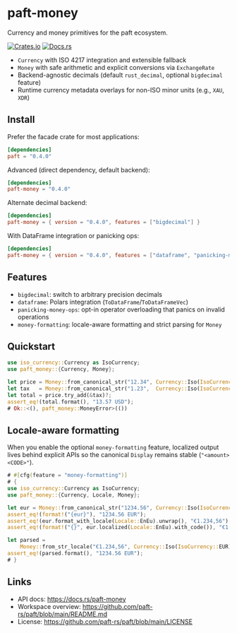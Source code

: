 paft-money
==========

Currency and money primitives for the paft ecosystem.

[![Crates.io](https://img.shields.io/crates/v/paft-money)](https://crates.io/crates/paft-money)
[![Docs.rs](https://docs.rs/paft-money/badge.svg)](https://docs.rs/paft-money)

- `Currency` with ISO 4217 integration and extensible fallback
- `Money` with safe arithmetic and explicit conversions via `ExchangeRate`
- Backend-agnostic decimals (default `rust_decimal`, optional `bigdecimal` feature)
- Runtime currency metadata overlays for non-ISO minor units (e.g., `XAU`, `XDR`)

Install
-------

Prefer the facade crate for most applications:

```toml
[dependencies]
paft = "0.4.0"
```

Advanced (direct dependency, default backend):

```toml
[dependencies]
paft-money = "0.4.0"
```

Alternate decimal backend:

```toml
[dependencies]
paft-money = { version = "0.4.0", features = ["bigdecimal"] }
```

With DataFrame integration or panicking ops:

```toml
[dependencies]
paft-money = { version = "0.4.0", features = ["dataframe", "panicking-money-ops"] }
```

Features
--------

- `bigdecimal`: switch to arbitrary precision decimals
- `dataframe`: Polars integration (`ToDataFrame`/`ToDataFrameVec`)
- `panicking-money-ops`: opt-in operator overloading that panics on invalid operations
- `money-formatting`: locale-aware formatting and strict parsing for `Money`

Quickstart
----------

```rust
use iso_currency::Currency as IsoCurrency;
use paft_money::{Currency, Money};

let price = Money::from_canonical_str("12.34", Currency::Iso(IsoCurrency::USD))?;
let tax   = Money::from_canonical_str("1.23",  Currency::Iso(IsoCurrency::USD))?;
let total = price.try_add(&tax)?;
assert_eq!(total.format(), "13.57 USD");
# Ok::<(), paft_money::MoneyError>(())
```

Locale-aware formatting
-----------------------

When you enable the optional `money-formatting` feature, localized output lives behind explicit APIs so the canonical `Display` remains stable (`"<amount> <CODE>"`).

```rust
# #[cfg(feature = "money-formatting")]
# {
use iso_currency::Currency as IsoCurrency;
use paft_money::{Currency, Locale, Money};

let eur = Money::from_canonical_str("1234.56", Currency::Iso(IsoCurrency::EUR)).unwrap();
assert_eq!(format!("{eur}"), "1234.56 EUR");
assert_eq!(eur.format_with_locale(Locale::EnEu).unwrap(), "€1.234,56");
assert_eq!(format!("{}", eur.localized(Locale::EnEu).with_code()), "€1.234,56 EUR");

let parsed =
    Money::from_str_locale("€1.234,56", Currency::Iso(IsoCurrency::EUR), Locale::EnEu).unwrap();
assert_eq!(parsed.format(), "1234.56 EUR");
# }
```

Links
-----

- API docs: https://docs.rs/paft-money
- Workspace overview: https://github.com/paft-rs/paft/blob/main/README.md
- License: https://github.com/paft-rs/paft/blob/main/LICENSE
